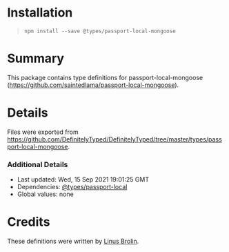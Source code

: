 # Installation
> `npm install --save @types/passport-local-mongoose`

# Summary
This package contains type definitions for passport-local-mongoose (https://github.com/saintedlama/passport-local-mongoose).

# Details
Files were exported from https://github.com/DefinitelyTyped/DefinitelyTyped/tree/master/types/passport-local-mongoose.

### Additional Details
 * Last updated: Wed, 15 Sep 2021 19:01:25 GMT
 * Dependencies: [@types/passport-local](https://npmjs.com/package/@types/passport-local)
 * Global values: none

# Credits
These definitions were written by [Linus Brolin](https://github.com/linusbrolin).
